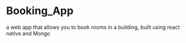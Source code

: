 # Booking_App
a web app that allows you to book rooms in a building, built using react native and Mongo

